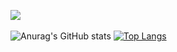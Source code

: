 <img src='https://biblioteca.ufpb.br/biblioteca/contents/noticias/biblioteca-em-manutencao-1/estamos-em-manutencao-copia.jpg/@@images/image.jpeg'> <img> 

![Anurag's GitHub stats](https://github-readme-stats.vercel.app/api?username=jeff-lf&theme=vue&show_icons=true)
[![Top Langs](https://github-readme-stats.vercel.app/api/top-langs/?username=jeff-lf&layout=compact)](https://github.com/jeff-lf/github-readme-stats)

